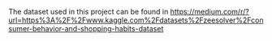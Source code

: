 The dataset used in this project can be found in https://medium.com/r/?url=https%3A%2F%2Fwww.kaggle.com%2Fdatasets%2Fzeesolver%2Fconsumer-behavior-and-shopping-habits-dataset
